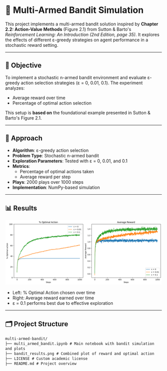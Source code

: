 # 🎰 Multi-Armed Bandit Simulation

This project implements a multi-armed bandit solution inspired by **Chapter 2.2: Action-Value Methods** (Figure 2.1) from Sutton & Barto's *Reinforcement Learning: An Introduction (2nd Edition, page 35)*. It explores the effects of different ε-greedy strategies on agent performance in a stochastic reward setting.

---

## 🎯 Objective

To implement a stochastic n-armed bandit environment and evaluate ε-greedy action selection strategies (ε = 0, 0.01, 0.1). The experiment analyzes:

- Average reward over time
- Percentage of optimal action selection

This setup is **based on** the foundational example presented in Sutton & Barto's Figure 2.1.

---

## 🧠 Approach

- **Algorithm**: ε-greedy action selection  
- **Problem Type**: Stochastic n-armed bandit  
- **Exploration Parameters**: Tested with ε = 0, 0.01, and 0.1  
- **Metrics**:
  - Percentage of optimal actions taken
  - Average reward per step  
- **Plays**: 2000 plays over 1000 steps  
- **Implementation**: NumPy-based simulation

---

## 📊 Results

![Multi-Armed Bandit Results](bandit_results.png)

- Left: % Optimal Action chosen over time  
- Right: Average reward earned over time  
- ε = 0.1 performs best due to effective exploration

---

## 🗂️ Project Structure

```
multi-armed-bandit/
├── multi_armed_bandit.ipynb # Main notebook with bandit simulation and plots
├── bandit_results.png # Combined plot of reward and optimal action
├── LICENSE # Custom academic license
├── README.md # Project overview
```
